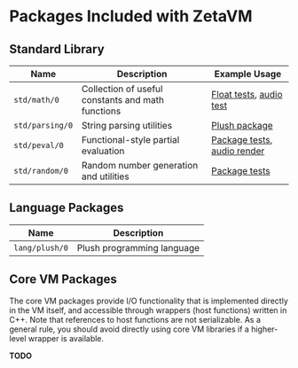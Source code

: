 Packages Included with ZetaVM
=============================

Standard Library
----------------

| Name  | Description | Example Usage |
| --- | --- | --- |
| `std/math/0`       | Collection of useful constants and math functions  | [Float tests](/tests/plush/floats.pls), [audio test](/examples/audio_test.pls) |
| `std/parsing/0`    | String parsing utilities                           | [Plush package](/plush/plush_pkg.pls) |
| `std/peval/0`      | Functional-style partial evaluation                | [Package tests](/tests/plush/peval.pls), [audio render](/examples/audio_render.pls) |
| `std/random/0`     | Random number generation and utilities             | [Package tests](/tests/plush/random.pls) |

Language Packages
-----------------

| Name  | Description |
| --- | --- |
| `lang/plush/0` | Plush programming language |


Core VM Packages
----------------

The core VM packages provide I/O functionality that is implemented directly in the VM itself, and accessible
through wrappers (host functions) written in C++. Note that references to host functions are not serializable.
As a general rule, you should avoid directly using core VM libraries if a higher-level wrapper is available.

**TODO**
